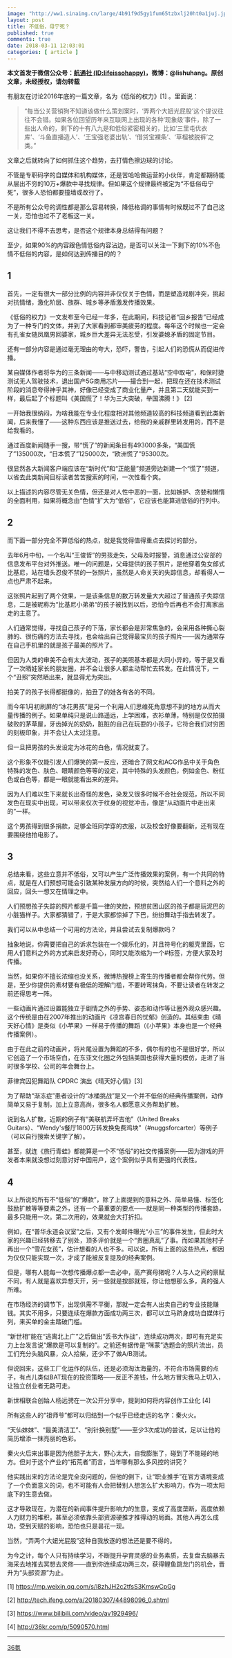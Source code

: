 ```yaml
---
image: "http://ww1.sinaimg.cn/large/4b91f9d5gy1fum65tzbxlj20ht0a1juj.jpg"
layout: post
title: 不低俗，毋宁死？
published: true
comments: true
date: 2018-03-11 12:03:01
categories: [ article ]
---
```

**本文首发于微信公众号：**[**航通社 (ID:lifeissohappy)**](https://mp.weixin.qq.com/s/zQ4pP89gTCKTlrNZQED1Yg)**，微博：@lishuhang。原创文章，未经授权，请勿转载**

有朋友在讨论2016年底的一篇文章，名为《低俗的权力》\[1\] 。里面说：

> “每当公关营销狗不知道该做什么策划案时，‘弄两个大妞光屁股’这个提议往往不会错。如果各位回望历年来互联网上出现的各种‘现象级’事件，除了一些出人命的，剩下的十有八九是和低俗紧密相关的，比如‘三里屯优衣库’、‘斗鱼直播造人’、‘王宝强老婆出轨’、‘借贷宝裸条’、‘草榴被脱裤’之类。”

文章之后就转向了如何抓住这个趋势，去打情色擦边球的讨论。

不管是专职码字的自媒体和机构媒体，还是苦哈哈做运营的小伙伴，肯定都期待能从层出不穷的10万+爆款中寻找规律。但如果这个规律最终被定为“不低俗毋宁死”，很多人恐怕都要撞墙或改行了。

不是所有公众号的调性都是那么容易转换，降低格调的事情有时候既过不了自己这一关，恐怕也过不了老板这一关。

这让我们不得不去思考，是否这个规律本身总结得有问题？

至少，如果90%的内容跟色情低俗内容沾边，是否可以关注一下剩下的10%不色情不低俗的内容，是如何达到传播目的的？

## 1

首先，一定有很大一部分比例的内容并非仅仅关于色情，而是塑造戏剧冲突，挑起对抗情绪，激化阶层、族群、城乡等矛盾激发传播效果。

《低俗的权力》一文发布至今已经一年多，在此期间，科技记者“回乡报告”已经成为了一种专门的文体，并到了大家看到都审美疲劳的程度。每年这个时候也一定会有孔雀女随凤凰男回婆家，城乡巨大差异无法忍受，引发婆媳矛盾的固定节目。

还有一部分内容是通过毫无理由的夸大，恐吓，警告，引起人们的恐慌从而促进传播。

某自媒体作者将华为的三条新闻——与中移动测试通过基站“空中取电”，和保时捷测试无人驾驶技术，退出国产5G商用芯片——撮合到一起，把现在还在技术测试阶段的消息夸得神乎其神，好像已经变成了商业化量产，并且第二天就能买到一样，最后起了个标题叫《美国慌了！华为三大突破，举国沸腾！》 \[2\]

一开始我很纳闷，为啥我能在专业化程度相对其他频道较高的科技频道看到此类新闻，后来我懂了——这种东西应该是推送过去，给我的亲戚群里转发用的，而不是给我看的。

通过百度新闻随手一搜，带“慌了”的新闻条目有493000多条，“美国慌了”135000次，“日本慌了”125000次，“欧洲慌了”95300次。

很显然各大新闻客户端应该在“新时代”和“正能量”频道旁边新建一个“慌了”频道，以省去此类新闻目标读者苦苦搜索的时间，一次性看个爽。

以上描述的内容尽管无关色情，但还是对人性中恶的一面，比如嫉妒、贪婪和懒惰的全面利用，如果将概念由“色情”扩大为“低俗”，它应该也能算进低俗的行列中。

## 2

而下面一部分完全不算低俗的热点，就是我觉得值得重点去探讨的部分。

去年6月中旬，一个名叫“王俊哲”的男孩走失，父母及时报警，消息通过公安部的信息发布平台对外推送。唯一的问题是，父母提供的孩子照片，是他穿着兔女郎式比基尼，站在墙头忍俊不禁的一张照片，虽然是人命关天的失踪信息，却看得人一点也严肃不起来。

这张照片起到了两个效果，一是该条信息的数万转发量大大超过了普通孩子失踪信息，二是被昵称为“比基尼小弟弟“的孩子被找到以后，恐怕今后再也不会打离家出走的主意了。

人们通常觉得，寻找自己孩子的下落，家长都会是非常焦急的，会采用各种撕心裂肺的、很伤痛的方法去寻找，也会给出自己觉得最宝贝的孩子照片——因为通常存在自己手机里的就是孩子最美的照片了。

但因为人类的审美不会有太大波动，孩子的美照基本都是大同小异的，等于是又看了一次晒娃家长的朋友圈，并不会让很多人都主动帮忙去转发。在此情况下，一个“丑照”突然晒出来，就显得尤为突出。

拍美了的孩子长得都挺像的，拍丑了的娃各有各的不同。

而今年1月初刷屏的“冰花男孩”是另一个利用人们思维死角意想不到的地方从而大量传播的例子。如果单纯只是说山路遥远，上学困难，衣衫单薄，特别是仅仅拍摄破败的茅草屋，牙齿掉光的奶奶，脏脏的自己在玩耍的小孩子，它符合我们对穷困的刻板印象，并不会让人太过注意。

但一旦把男孩的头发设定为冰花的白色，情况就变了。

这个形象不仅能引发人们爆笑的第一反应，还暗合了网文和ACG作品中关于角色特殊的发色、肤色、眼睛颜色等等的设定，其中特殊的头发颜色，例如金色、粉红色或白色等，都是一眼就能看出来的差异。

因为人们难以生下来就长出奇怪的发色，染发又很多时候不合社会规范，所以不同发色在现实中出现，可以带来仅次于纹身的视觉冲击，像是“从动画片中走出来的”一样。

这个男孩得到很多捐款，足够全班同学穿的衣服，以及校舍好像要翻新，还有现在要围绕他拍电影了。

## 3

总结来看，这些立意并不低俗，又可以产生广泛传播效果的案例，有一个共同的特点，就是在人们预想可能会引致某种发展方向的时候，突然给人们一个意料之外的回应，回头一想又在情理之中。

人们预想孩子失踪的照片都是千篇一律的笑脸，预想贫困山区的孩子都是玩泥巴的小脏猫样子。大家都猜错了，于是大家都惊掉了下巴，纷纷舞动手指去转发了。

我们可以从中总结一个可用的方法论，并且尝试去复制爆款吗？

抽象地说，你需要把自己的诉求包装在一个娱乐化的，并且符号化的躯壳里面，它用人们意料之外的方式来启发好奇心，同时又能浓缩为一个#标签，方便大家及时传播。

当然，如果你不擅长浓缩也没关系，微博热搜榜上寄生的传播者都会帮你代劳。但是，至少你提供的素材要有极低的理解门槛，不要转弯抹角，不要让读者在转发之前还得思考一阵。

一些动画片通过设置能独立于剧情之外的手势、姿态和动作等让圈外观众感兴趣。这个传统是由在2007年推出的动画片《凉宫春日的忧郁》创造的。其结束曲《晴天好心情》是类似《小苹果》一样易于传播的舞蹈（《小苹果》本身也是一个经典传播案例）。

由于在此之前的动画片，将片尾设置为舞蹈的不多，偶尔有的也不是很好学，所以它创造了一个市场空白，在东亚文化圈之外包括美国也获得大量的模仿，走进了当时很多学校、公司的年会舞台上。

菲律宾囚犯舞蹈队 CPDRC 演出《晴天好心情》\[3\]

为了帮助“渐冻症”患者设计的“冰桶挑战”是又一个并不低俗的经典传播案例，动作简单又易于复制，加上立意高尚，很多名人都愿意义务帮助扩散。

说到名人扩散，近期的例子有“美联航弄坏吉他”（United Breaks Guitars）、“Wendy's餐厅1800万转发换免费鸡块”（#nuggsforcarter）等例子（可以自行搜索关键字了解）。

甚至，就连《旅行青蛙》都能算是一个不“低俗”的社交传播案例——因为游戏的开发者本来就没想过刻意讨好中国用户，这个案例似乎具有更强的代表性。

## 4

以上所说的所有不“低俗”的“爆款”，除了上面提到的意料之外、简单易懂、标签化鼓励扩散等等要素之外，还有一个最重要的要点——就是同一种类型的传播套路，最多只能用一次。第二次用的，效果就会大打折扣。

例如，在“普华永道会议室”之后，又有个发邮件曝光“小三”的事件发生，但此时大家的兴趣已经转移去了别处，顶多评价就是一个“贵圈真乱”了事。而如果其他村子再出一个“雪花女孩”，估计想看的人也不多。可以说，所有上面的这些热点，都因为仅仅只能实现一次，才成了能被反复提及的经典案例。

但是，哪有人能每一次想传播爆点都一击必中，高产赛母猪呢？人与人之间的禀赋不同，有人就是喜欢异想天开，另一些就是按部就班，你让他想那么多，真的强人所难。

在市场经济的调节下，出现供需不平衡，那就一定会有人出卖自己的专业技能赚钱。其实不用多，只要连续在爆款方面成功两三次，都可以立马跻身成功自媒体行列，来买单的金主踏破门槛。

“新世相”能在“逃离北上广”之后做出“丢书大作战”，连续成功两次，即可有充足实力上台发言说“爆款是可以复制的”。之前还有据传是“咪蒙”选题会的照片流出，员工们充分头脑风暴，众人拾柴，还少不了做A/B测试。

但说回来，这些工厂化运作的队伍，还是必须淘汰海量的，不符合市场需要的点子，有点儿类似BAT现在的投资策略——反正不差钱，什么地方冒尖我马上切入，让独立创业者无路可走。

新世相联合创始人杨远骋在一次公开分享中，提到如何将内容创作工业化 \[4\]

所有这些人的“祖师爷”都可以归结到一个似乎已经走远的名字：秦火火。

“天仙妹妹”、“最美清洁工”、“别针换别墅”——至少3次成功的尝试，足以让他的简历增添一抹亮丽的色彩。

秦火火后来出事是因为他胆子太大，野心太大，自我膨胀了，碰到了不能碰的地方。但对于这个产业的“拓荒者”而言，当年哪有那么多风控的讲究？

他实践出来的方法论是完全没问题的，但他的倒下，让“职业推手”在官方语境变成了一个负面意义的词，也不可能有人会把替别人想怎么扩大影响力，作为一项太阳底下的生意去做。

这才导致现在，为潜在的新闻事件提升影响力的生意，变成了高度垄断，高度依赖人力财力的堆积，甚至必须依靠头部资源硬推才推得动的局面。其他人再怎么成功，受到天赋的影响，恐怕也只是昙花一现。

当然，“弄两个大妞光屁股”这种自我放逐的想法还是要不得的。

为今之计，每个人只有持续学习，不断提升孕育灵感的业务素质，去复盘去脑暴去海采去地推去冥想去灵修——直到你连续成功两三次，获得鲤鱼跳龙门的机会，晋升为“头部资源”为止。

\[1\] https://mp.weixin.qq.com/s/l8zhJH2c2tfsS3KmswCpGg

\[2\] http://tech.ifeng.com/a/20180307/44898096_0.shtml

\[3\] https://www.bilibili.com/video/av1929496/

\[4\] http://36kr.com/p/5090570.html

---

[36氪](https://36kr.com/p/5123271.html)